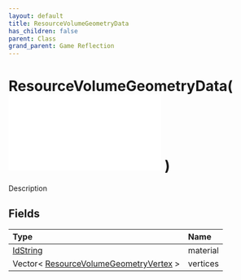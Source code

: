 ```yaml
---
layout: default
title: ResourceVolumeGeometryData
has_children: false
parent: Class
grand_parent: Game Reflection
---
```

# ResourceVolumeGeometryData( ![ CustomRenderableData ](/game-reflection/classes/custom_renderable_data.md) )
Description 

## Fields
| Type | Name |
|:-------------|:--------------|
| [IdString](/game-reflection/components/id_string.md) | material |
| Vector< [ResourceVolumeGeometryVertex](/game-reflection/classes/resource_volume_geometry_vertex.md) > | vertices |
